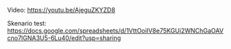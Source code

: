  Video: https://youtu.be/AjeguZKYZD8
 
 Skenario test: https://docs.google.com/spreadsheets/d/1VttOoiIV8e75KGUi2WNChGaOAVcno7lGNA3U5-6Lu40/edit?usp=sharing
